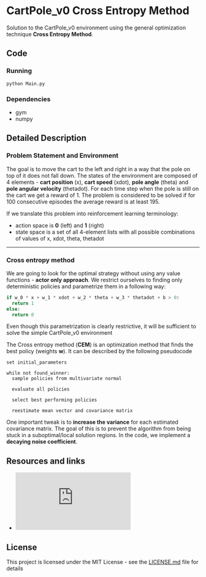 # CartPole_v0 Cross Entropy Method
Solution to the CartPole_v0 environment using the general optimization technique **Cross Entropy Method**.

## Code

### Running
```
python Main.py
```

### Dependencies
*  gym
*  numpy

## Detailed Description
### Problem Statement and Environment
The goal is to move the cart to the left and right in a way that the pole on top of it does not fall down. The states 
of the environment are composed of 4 elements - **cart position** (x), **cart speed** (xdot),
**pole angle** (theta) and **pole angular velocity** (thetadot). For each time step when the pole is still on the cart
we get a reward of 1. The problem is considered to be solved if for 100 consecutive
episodes the average reward is at least 195.


If we translate this problem into reinforcement learning terminology:
* action space is **0** (left) and **1** (right)
* state space is a set of all 4-element lists with all possible combinations of values of x, xdot, theta, thetadot

---
### Cross entropy method
We are going to look for the optimal strategy without using any value functions - **actor only approach**.
We restrict ourselves to finding only deterministic policies and parametrize them in a following way:

```python
if w_0 * x + w_1 * xdot + w_2 * theta + w_3 * thetadot + b > 0: 
  return 1
else:
  return 0
```
Even though this parametrization is clearly restrictive, it will be sufficient to solve the simple CartPole_v0 environment

The Cross entropy method (**CEM**) is an optimization method that finds the
best policy (weights **w**). It can be described by the following pseudocode

```
set initial_parameters

while not found_winner: 
  sample policies from multivariate normal
  
  evaluate all policies
  
  select best performing policies
  
  reestimate mean vector and covariance matrix  
```
One important tweak is to **increase the variance** for each estimated covariance matrix. The goal of this is to
prevent the algorithm from being stuck in a suboptimal/local solution regions. In the code, we implement a **decaying 
noise coefficient**.

## Resources and links
* ![Learning Tetris Using the Noisy Cross-Entropy Method - Istvan Szita](http://iew3.technion.ac.il/CE/files/papers/Learning%20Tetris%20Using%20the%20Noisy%20Cross-Entropy%20Method.pdf)

## License
This project is licensed under the MIT License - see the [LICENSE.md](LICENSE.md) file for details
